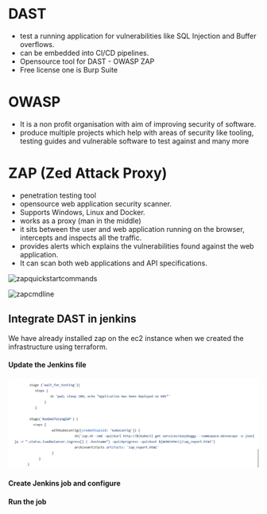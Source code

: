 
# DAST 

- test a running application for vulnerabilities like SQL Injection and Buffer overflows.
- can be embedded into CI/CD pipelines.
- Opensource tool for DAST - OWASP ZAP
- Free license one is Burp Suite

# OWASP 
- It is a non profit organisation with aim of improving security of software.
- produce multiple projects which help with  areas of security like tooling, testing guides and vulnerable software to test against and many more

# ZAP (**Z**ed **A**ttack **P**roxy)

- penetration testing tool
- opensource web application security scanner.
- Supports Windows, Linux and Docker.
- works as a proxy (man in the middle)
- it sits between the user and web application running on the browser, intercepts and inspects all the traffic.
- provides alerts which explains the vulnerabilities found against the web application.
- It can scan both web applications and API specifications.

![zapquickstartcommands]("https://www.zaproxy.org/docs/desktop/addons/quick-start/cmdline/")

![zapcmdline]("https://www.zaproxy.org/docs/desktop/cmdline/")

## Integrate DAST in jenkins

We have already installed zap on the ec2 instance when we created the infrastructure using terraform.

#### Update the Jenkins file

![jenkins](Picture1.png)

#### Create Jenkins job and configure

#### Run the job


